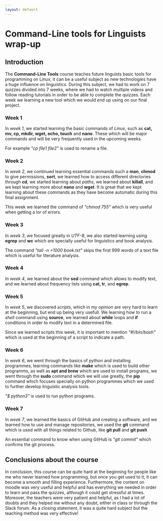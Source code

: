 ```yaml
---
layout: default
---
```


# Command-Line tools for Linguists wrap-up

## Introduction

The **Command-Line Tools** course teaches future linguists basic tools for programming on Linux, it can be a useful subject as new technologies have a huge influence on linguistics. During this subject, we had to work on 7 quizzes divided into 7 weeks, where we had to watch multiple videos and follow reading tutorials in order to be able to complete the quizzes. Each week we learning a new tool which we would end up using on our final project.

### Week 1

In _week 1_, we started learning the basic commands of _Linux_, such as **cat, mv, cp, mkdir, wget, echo, touch** and **nano**. These which will be major commands and will be very frequently used in the upcoming weeks.

For example _"cp file1 file2"_ is used to rename a file.

### Week 2

In _week 2_, we continued learning essential commands such a **man**, **chmod** to give permissions, **sort**, we learned how to access different directories through **cd**, we started learning about _paths_, we learned about **killall**, and we kept learning more about **nano** and **wget**. It is great that we kept learning about these commands as they have become automatic during this final assignment.

This week we learned the command of _"chmod 755"_ which is very useful when getting a lor of errors. 

### Week 3

In _week 3_, we focused greatly in _UTF-8_, we also started learning using **egrep** and **wc** which are specially useful for linguistics and book analysis.

The command _"tail -n +1000 book.txt"_ skips the first 999 words of a text file which is useful for literature analysis.

### Week 4

In _week 4_, we learned about the **sed** command which allows to modify text, and we learned about frequency lists using **cat, tr**, and **egrep**.

### Week 5

In _week 5_, we discovered _scripts_, which in my opinion are very hard to learn at the beginning, but end up being very usefull. We learning how to run a _shell_ command using **source**, we learned about **while** loops and **if** conditions in order to modify text in a determined file. 

Since we learned scripts this week, it is important to mention _"#!/bin/bash"_ which is used at the beginning of a script to indicate a path.

### Week 6

In _week 6_, we went through the basics of python and installing programmes, learning commands like **make** which is used to build other programms, as well as **apt and brew** which are used to install programs, we went through the **sudo** command which we will use greatly, the **pip** command which focuses specially on python programmes which we used to further develop linguistic analysis tools.

_"$ python3"_ is used to run python programs.

### Week 7

In _week 7_, we learned the basics of GitHub and creating a software, and we learned how to use and manage repositories, we used the **git** command which is used with all things related to Github, like **git pull** and **git push**

An essential command to know when using GitHub is _"git commit"_ which confirms the git process.

## Conclusions about the course

In conclusion, this course can be quite hard at the beginning for people like me who never learned how programming, but once you get used to it, it can become a smooth and filling experience. Furthermore, the content on moodle was very useful and helpful and has everything we needed in order to learn and pass the quizzes, although it could get stressful at times. Moreover, the teachers were very patient and helpful, as I had a lot of doubts and they helped me without any doubt, either in class or through the Slack forum. As a closing statement, it was a quite hard subject but the teaching method was very effective!
